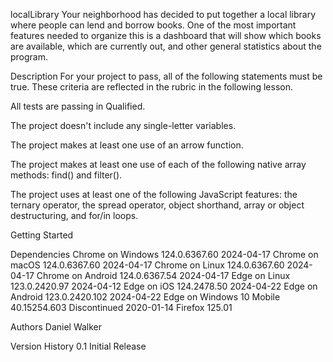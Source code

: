 localLibrary
Your neighborhood has decided to put together a local library where people can lend and borrow books. One of the most important features needed to organize this is a dashboard that will show which books are available, which are currently out, and other general statistics about the program.


Description
For your project to pass, all of the following statements must be true. These criteria are reflected in the rubric in the following lesson.

All tests are passing in Qualified.

The project doesn't include any single-letter variables.

The project makes at least one use of an arrow function.

The project makes at least one use of each of the following native array methods: find() and filter().

The project uses at least one of the following JavaScript features: the ternary operator, the spread operator, object shorthand, array or object destructuring, and for/in loops.

Getting Started

Dependencies
Chrome on Windows	124.0.6367.60	2024-04-17
Chrome on macOS	124.0.6367.60	2024-04-17
Chrome on Linux	124.0.6367.60	2024-04-17
Chrome on Android	124.0.6367.54	2024-04-17
Edge on Linux	123.0.2420.97	2024-04-12
Edge on iOS	124.2478.50	2024-04-22
Edge on Android	123.0.2420.102	2024-04-22
Edge on Windows 10 Mobile	40.15254.603 Discontinued	2020-01-14
Firefox 125.01






Authors
Daniel Walker


Version History
0.1 
Initial Release
